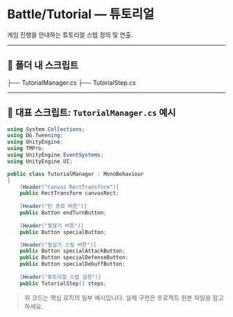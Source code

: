 # Battle/Tutorial — 튜토리얼

게임 진행을 안내하는 튜토리얼 스텝 정의 및 연출.

---

## 📂 폴더 내 스크립트
 ├── TutorialManager.cs
 ├── TutorialStep.cs

---

## 🔎 대표 스크립트: `TutorialManager.cs` 예시

```csharp
using System.Collections;
using DG.Tweening;
using UnityEngine;
using TMPro;
using UnityEngine.EventSystems;
using UnityEngine.UI;

public class TutorialManager : MonoBehaviour
{
    [Header("Canvas RectTransform")]
    public RectTransform canvasRect; 
    
    [Header("턴 종료 버튼")]
    public Button endTurnButton;
    
    [Header("필살기 버튼")]
    public Button specialButton;

    [Header("필살기 스킬 버튼")] 
    public Button specialAttackButton;
    public Button specialDefenseButton;
    public Button specialDebuffButton;
    
    [Header("튜토리얼 스텝 설정")]
    public TutorialStep[] steps;
```

> 위 코드는 핵심 로직의 일부 예시입니다. 실제 구현은 프로젝트 원본 파일을 참고하세요.

